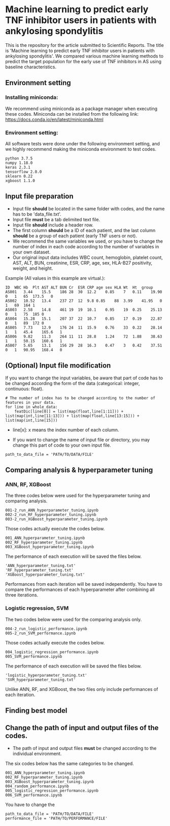 # Machine learning to predict early TNF inhibitor users in patients with ankylosing spondylitis

This is the repository for the article submitted to Scientific Reports. The title is 'Machine learning to predict early TNF inhibitor users in patients with ankylosing spondylitis'. We compared various machine learning methods to predict the target population for the early use of TNF inhibitors in AS using baseline characteristics. 


## Environment setting

### Installing miniconda:

We recommend using miniconda as a package manager when executing these codes. Miniconda can be installed from the following link: https://docs.conda.io/en/latest/miniconda.html

### Environment setting:

All software tests were done under the following environment setting, and we highly recommend making the miniconda environment to test codes.

```
python 3.7.5
numpy 1.18.0
keras 2.3.1
tensorflow 2.0.0
sklearn 0.22
xgboost 1.1.0
```

## Input file preparation

* Input file **should** be located in the same folder with codes, and the name has to be 'data_file.txt'.
* Input file **must** be a tab delimited text file.
* Input file **should** include a header row.
* The first column **should** be a ID of each patient, and the last column **should** be a group of each patient (early TNF users or not).
* We recommend the same variables we used, or you have to change the number of index in each code according to the number of variables in your own dataset.
* Our original input data includes WBC count, hemoglobin, platelet count, AST, ALT, BUN, creatinine, ESR, CRP, age, sex, HLA-B27 positivity, weight, and height.

Example (All values in this example are virtual.):
```
ID  WBC	Hb	Plt	AST	ALT	BUN	Cr	ESR	CRP	age	sex	HLA	Wt	Ht	group
AS001	3.44	15.5	186	28	30	12.2	0.85	7	0.11	19.90	0	1	65	173.5	0
AS002	10.52	13.4	237	27	12	9.8	0.85	88	3.99	41.95	0	1	69	164	1
AS003	2.58	14.8	461	19	19	10.1	0.95	19	0.25	25.13	0	1	75	185	0
AS004	15.28	15.1	207	37	22	10.7	0.85	17	0.19	22.87	0	1	89	172	0
AS005	7.73	12.9	176	24	11	15.9	0.76	33	0.22	28.14	1	1	45.4	165.6	1
AS006	9.82	11.3	264	11	11	28.8	1.24	72	1.88	38.63	1	1	50.15	160.6	1
AS007	5.65	13.1	156	29	28	16.3	0.47	3	0.42	37.51	0	1	90.95	168.4	0
```

## (Optional) Input file modification
If you want to change the input variables, be aware that part of code has to be changed according the form of the data (categorical: integer, continuous: float). 
```
# The number of index has to be changed according to the number of features in your data.
for line in whole_data:
    featDic[line[0]] = list(map(float,line[1:11])) + list(map(int,line[11:13])) + list(map(float,line[13:15])) + list(map(int,line[15]))
```
* line[x]: x means the index number of each column.

* If you want to change the name of input file or directory, you may change this part of code to your own input file.
```
path_to_data_file = 'PATH/TO/DATA/FILE'
```

## Comparing analysis & hyperparameter tuning
### ANN, RF, XGBoost
The three codes below were used for the hyperparameter tuning and comparing analysis.
```
001-2_run_ANN_hyperparameter_tuning.ipynb
002-2_run_RF_hyperparameter_tuning.ipynb
003-2_run_XGBoost_hyperparameter_tuning.ipynb
```

Those codes actually execute the codes below.
```
001_ANN_hyperparameter_tuning.ipynb
002_RF_hyperparameter_tuning.ipynb
003_XGBoost_hyperparameter_tuning.ipynb
```

The performance of each execution will be saved the files below.
```
'ANN_hyperparameter_tuning.txt'
'RF_hyperparameter_tuning.txt'
'XGBoost_hyperparameter_tuning.txt'
```

Performances from each iteration will be saved independently. You have to compare the performances of each hyperparameter after combining all three iterations.

### Logistic regression, SVM
The two codes below were used for the comparing analysis only. 
```
004-2_run_logistic_performance.ipynb
005-2_run_SVM_performance.ipynb
```

Those codes actually execute the codes below.
```
004_logistic_regression_performance.ipynb
005_SVM_performance.ipynb
```

The performance of each execution will be saved the files below.
```
'logistic_hyperparameter_tuning.txt'
'SVM_hyperparameter_tuning.txt'
```
Unlike ANN, RF, and XGBoost, the two files only include performances of each iteration. 

## Finding best model



## Change the path of input and output files of the codes.

* The path of input and output files **must** be changed according to the individual environment.

The six codes below has the same categories to be changed.
```
001_ANN_hyperparameter_tuning.ipynb
002_RF_hyperparameter_tuning.ipynb
003_XGBoost_hyperparameter_tuning.ipynb
004_random_performance.ipynb
005_logistic_regression_performance.ipynb
006_SVM_performance.ipynb
```

You have to change the 
```
path_to_data_file = 'PATH/TO/DATA/FILE'
performance_file = 'PATH/TO/PERFORMANCE/FILE'
```

